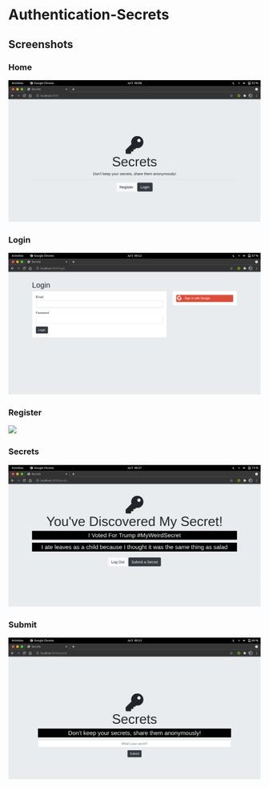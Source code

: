 # Authentication-Secrets

## Screenshots

### Home

<img src="https://github.com/amantyagi22/Authentication-Secrets/blob/main/images/Home.png?raw=true"/>

### Login

<img src="https://github.com/amantyagi22/Authentication-Secrets/blob/main/images/Login.png?raw=true"/>

### Register

<img src="https://github.com/amantyagi22/Authentication-Secrets/blob/main/images/Register.png.png"/>

### Secrets

<img src="https://github.com/amantyagi22/Authentication-Secrets/blob/main/images/Secrets.png?raw=true"/>

### Submit

<img src="https://github.com/amantyagi22/Authentication-Secrets/blob/main/images/Submit.png?raw=true"/>

